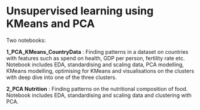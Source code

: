 # Unsupervised learning using KMeans and PCA

Two notebooks:

**1_PCA_KMeans_CountryData** : Finding patterns in a dataset on countries with features such as spend on health, GDP per person, fertility rate etc. Notebook includes EDA, standardising and scaling data, PCA modelling, KMeans modelling, optimising for KMeans and visualisations on the clusters with deep dive into one of the three clusters.

**2_PCA Nutrition** : Finding patterns on the nutritional composition of food. Notebook includes EDA, standardising and scaling data and clustering with PCA.
